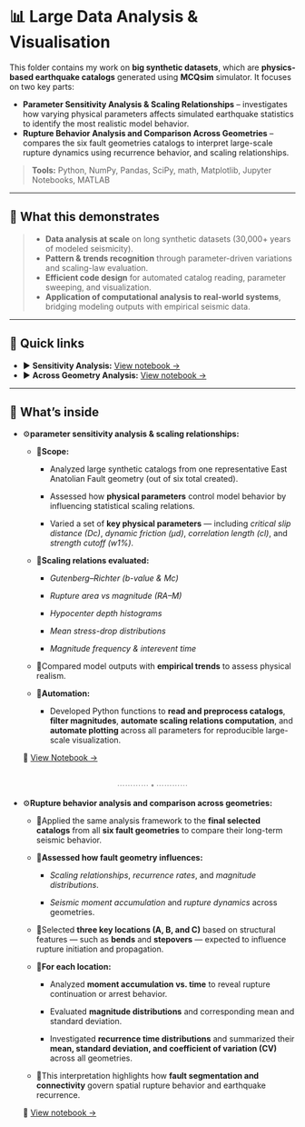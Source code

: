 # 📊 Large Data Analysis & Visualisation

This folder contains my work on **big synthetic datasets**, which are **physics-based earthquake catalogs** generated using **MCQsim** simulator. It focuses on two key parts:
- **Parameter Sensitivity Analysis & Scaling Relationships** – investigates how varying physical parameters affects simulated earthquake statistics to identify the most realistic model behavior. 
- **Rupture Behavior Analysis and Comparison Across Geometries** – compares the six fault geometries catalogs to interpret large-scale rupture dynamics using recurrence behavior, and scaling relationships.  

> **Tools:** Python, NumPy, Pandas, SciPy, math, Matplotlib, Jupyter Notebooks, MATLAB

---

## 🔎 What this demonstrates
> - **Data analysis at scale** on long synthetic datasets (30,000+ years of modeled seismicity).  
> - **Pattern & trends recognition** through parameter-driven variations and scaling-law evaluation.  
> - **Efficient code design** for automated catalog reading, parameter sweeping, and visualization.  
> - **Application of computational analysis to real-world systems**, bridging modeling outputs with empirical seismic data.

---

## 🔎 Quick links
- ▶️ **Sensitivity Analysis:** [View notebook →](./Sensitivity-Analysis.ipynb)  
- ▶️ **Across Geometry Analysis:** [View notebook →](./Across-Geometry-Analysis.ipynb)

---

## 🚀 What’s inside

- ⚙️**parameter sensitivity analysis & scaling relationships:**
  - 🧩**Scope:** 
    - Analyzed large synthetic catalogs from one representative East Anatolian Fault geometry (out of six total created).
    
    - Assessed how **physical parameters** control model behavior by influencing statistical scaling relations.  
    
    - Varied a set of **key physical parameters** — including *critical slip distance (Dc)*, *dynamic friction (μd)*, *correlation length (cl)*, and *strength cutoff (w1%)*.
    
  - 🧩**Scaling relations evaluated:**  
    - *Gutenberg–Richter (b-value & Mc)* 
    
    - *Rupture area vs magnitude (RA–M)*
    
    - *Hypocenter depth histograms* 
    
    - *Mean stress-drop distributions* 
    
    - *Magnitude frequency & interevent time* 
    
  - 🧩Compared model outputs with **empirical trends** to assess physical realism. 
  
  - 🧩**Automation:** 
  
    - Developed Python functions to **read and preprocess catalogs**, **filter magnitudes**, **automate scaling relations computation**, and **automate plotting** across all parameters for reproducible large-scale visualization.

  🔗 [View Notebook →](./Sensitivity-Analysis.ipynb)  

<br>

  <div align="center"><span style="color:#888;">⋯⋯⋯⋯ ⬩ ⋯⋯⋯⋯</span></div>


- ⚙️**Rupture behavior analysis and comparison across geometries:**
  - 🧩Applied the same analysis framework to the **final selected catalogs** from all **six fault geometries** to compare their long-term seismic behavior. 
  
  - 🧩**Assessed how fault geometry influences:**
    - *Scaling relationships*, *recurrence rates*, and *magnitude distributions*.  
    
    - *Seismic moment accumulation* and *rupture dynamics* across geometries.  
    
  - 🧩Selected **three key locations (A, B, and C)** based on structural features — such as **bends** and **stepovers** — expected to influence rupture initiation and propagation.  
  
  - 🧩**For each location:**
    - Analyzed **moment accumulation vs. time** to reveal rupture continuation or arrest behavior.
    
    - Evaluated **magnitude distributions** and corresponding mean and standard deviation.
    
    - Investigated **recurrence time distributions** and summarized their **mean, standard deviation, and coefficient of variation (CV)** across all geometries.
    
  - 🧩This interpretation highlights how **fault segmentation and connectivity** govern spatial rupture behavior and earthquake recurrence.

  🔗 [View notebook →](./Across-Geometry-Analysis.ipynb)



